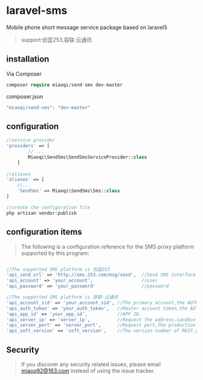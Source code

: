 # laravel-sms


Mobile phone short message service package based on laravel5


  > support:创蓝253,容联·云通讯


## installation

Via Composer

``` php
composer require miaoqi/send-sms dev-master
```

composer.json


``` php
"miaoqi/send-sms": "dev-master"
```

## configuration

``` php
//service provider
'providers' => [
        // ...
        Miaoqi\SendSms\SendSmsServiceProvider::class
    ]
    
//aliases
'aliases' => [
    //...
    'SendSms' => Miaoqi\SendSms\Sms::class    
]

//create the configuration file
php artisan vendor:publish
```


## configuration items

   > The following is a configuration reference for the SMS proxy platform supported by this program:


``` php

//The supported SMS platform is 创蓝253
'api_send_url' => 'http://sms.253.com/msg/send',  //Send SMS interface URL
'api_account' => 'your_account',                  //user
'api_password' => 'your_password'                 //password

//The supported SMS platform is 容联·云通讯
'api_account_sid' => 'your_account_sid', //The primary account,the AUTH TOKEN in the main account of the official website.
'api_auth_token' => 'your_auth_token',   //Master account token,the AUTH TOKEN in the main account of the official website.
'api_app_id' => 'your_app_id',           //APP ID.
'api_server_ip' => 'server_ip',          //Request the address,sandbox environment:sandboxapp.cloopen.com,the production environment:app.cloopen.com.
'api_server_port' => 'server_port',      //Request port,The production environment is consistent with the sandbox environment.
'api_soft_version' => 'soft_version',    //The version number of REST,get it in the official website documentation.

```

## Security

> If you discover any security related issues, please email miaoq92@163.com instead of using the issue tracker.

